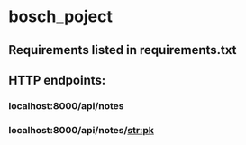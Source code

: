 # bosch_poject

## Requirements listed in requirements.txt

## HTTP endpoints:

### localhost:8000/api/notes

### localhost:8000/api/notes/<str:pk>
